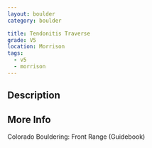 ```yaml
---
layout: boulder
category: boulder

title: Tendonitis Traverse
grade: V5
location: Morrison
tags:
  - v5
  - morrison
---
```


## Description


## More Info
Colorado Bouldering: Front Range (Guidebook)
